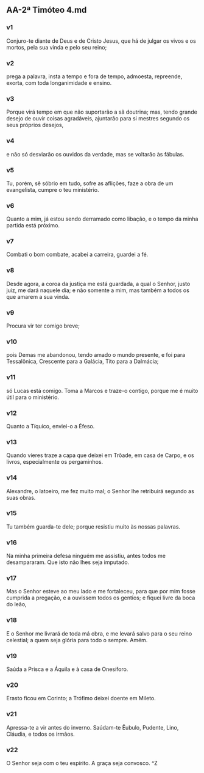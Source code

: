 ## AA-2ª Timóteo 4.md
### v1
 Conjuro-te diante de Deus e de Cristo Jesus, que há de julgar os vivos e os mortos, pela sua vinda e pelo seu reino;
### v2
 prega a palavra, insta a tempo e fora de tempo, admoesta, repreende, exorta, com toda longanimidade e ensino.
### v3
 Porque virá tempo em que não suportarão a sã doutrina; mas, tendo grande desejo de ouvir coisas agradáveis, ajuntarão para si mestres segundo os seus próprios desejos,
### v4
 e não só desviarão os ouvidos da verdade, mas se voltarão às fábulas.
### v5
 Tu, porém, sê sóbrio em tudo, sofre as aflições, faze a obra de um evangelista, cumpre o teu ministério.
### v6
 Quanto a mim, já estou sendo derramado como libação, e o tempo da minha partida está próximo.
### v7
 Combati o bom combate, acabei a carreira, guardei a fé.
### v8
 Desde agora, a coroa da justiça me está guardada, a qual o Senhor, justo juiz, me dará naquele dia; e não somente a mim, mas também a todos os que amarem a sua vinda.
### v9
 Procura vir ter comigo breve;
### v10
 pois Demas me abandonou, tendo amado o mundo presente, e foi para Tessalônica, Crescente para a Galácia, Tito para a Dalmácia;
### v11
 só Lucas está comigo. Toma a Marcos e traze-o contigo, porque me é muito útil para o ministério.
### v12
 Quanto a Tíquico, enviei-o a Éfeso.
### v13
 Quando vieres traze a capa que deixei em Trôade, em casa de Carpo, e os livros, especialmente os pergaminhos.
### v14
 Alexandre, o latoeiro, me fez muito mal; o Senhor lhe retribuirá segundo as suas obras.
### v15
 Tu também guarda-te dele; porque resistiu muito às nossas palavras.
### v16
 Na minha primeira defesa ninguém me assistiu, antes todos me desampararam. Que isto não lhes seja imputado.
### v17
 Mas o Senhor esteve ao meu lado e me fortaleceu, para que por mim fosse cumprida a pregação, e a ouvissem todos os gentios; e fiquei livre da boca do leão,
### v18
 E o Senhor me livrará de toda má obra, e me levará salvo para o seu reino celestial; a quem seja glória para todo o sempre. Amém.
### v19
 Saúda a Prisca e a Áquila e à casa de Onesíforo.
### v20
 Erasto ficou em Corinto; a Trófimo deixei doente em Mileto.
### v21
 Apressa-te a vir antes do inverno. Saúdam-te Êubulo, Pudente, Lino, Cláudia, e todos os irmãos.
### v22
 O Senhor seja com o teu espírito. A graça seja convosco. ^Z
